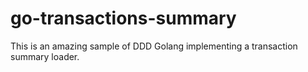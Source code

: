 # go-transactions-summary
This is an amazing sample of DDD Golang implementing a transaction summary loader.
